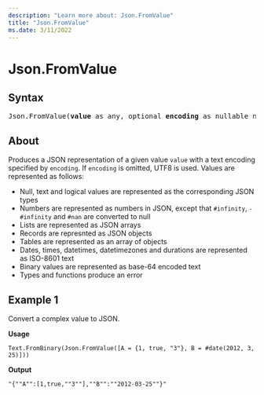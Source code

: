 ```yaml
---
description: "Learn more about: Json.FromValue"
title: "Json.FromValue"
ms.date: 3/11/2022
---
```

# Json.FromValue

## Syntax

<pre>
Json.FromValue(<b>value</b> as any, optional <b>encoding</b> as nullable number) as binary  
</pre>
  
## About

Produces a JSON representation of a given value `value` with a text encoding specified by `encoding`. If `encoding` is omitted, UTF8 is used. Values are represented as follows:

* Null, text and logical values are represented as the corresponding JSON types
* Numbers are represented as numbers in JSON, except that `#infinity`, `-#infinity` and `#nan` are converted to null
* Lists are represented as JSON arrays
* Records are represnted as JSON objects
* Tables are represented as an array of objects
* Dates, times, datetimes, datetimezones and durations are represented as ISO-8601 text
* Binary values are represented as base-64 encoded text
* Types and functions produce an error

## Example 1

Convert a complex value to JSON.

**Usage**

```powerquery-m
Text.FromBinary(Json.FromValue([A = {1, true, "3"}, B = #date(2012, 3, 25)]))
```

**Output**

`"{""A"":[1,true,""3""],""B"":""2012-03-25""}"`

